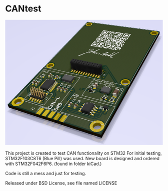 # CANtest

![alt text](https://github.com/JohnArild/CANtest/blob/master/STM32CAN.png?raw=true "PCB Render")

This project is created to test CAN functionality on STM32
For initial testing, STM32F103C8T6 (Blue Pill) was used.
New board is designed and ordered with STM32F042F6P6. (found in folder kiCad.)

Code is still a mess and just for testing.

Released under BSD License, see file named LICENSE
